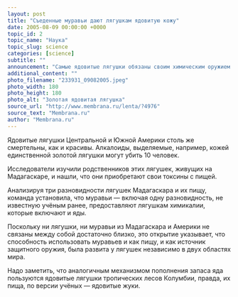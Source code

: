 ```yaml
---
layout: post
title: "Съеденные муравьи дают лягушкам ядовитую кожу"
date: 2005-08-09 00:00:00 +0000
topic_id: 2
topic_name: "Наука"
topic_slug: science
categories: [science]
subtitle: ""
announcement: "Самые ядовитые лягушки обязаны своим химическим оружием пище. В этом уверена Валери Кларк (Valerie Clark) и её коллеги из университета Кобумбии в Нью-Йорке (Columbia University) и американского музея естествознания (American Museum of Natural History)."
additional_content: ""
photo_filename: "233931_09082005.jpeg"
photo_width: 180
photo_height: 180
photo_alt: "Золотая ядовитая лягушка"
source_url: "http://www.membrana.ru/lenta/?4976"
source_text: "Membrana.ru"
author: "Membrana.ru"
---
```

Ядовитые лягушки Центральной и Южной Америки столь же смертельны, как и красивы. Алкалоиды, выделяемые, например, кожей единственной золотой лягушки могут убить 10 человек.

Исследователи изучили родственников этих лягушек, живущих на Мадагаскаре, и нашли, что они приобретают свои токсины с пищей.

Анализируя три разновидности лягушек Мадагаскара и их пищу, команда установила, что муравьи — включая одну разновидность, не известную учёным ранее, предоставляют лягушкам химикалии, которые включают и яды.

Поскольку ни лягушки, ни муравьи из Мадагаскара и Америки не связаны между собой достаточно близко, это открытие указывает, что способность использовать муравьев и как пищу, и как источник защитного оружия, была развита у лягушек независимо в двух областях мира.

Надо заметить, что аналогичным механизмом пополнения запаса яда пользуются ядовитые лягушки тропических лесов Колумбии, правда, их пища, по версии учёных — ядовитые жуки.
